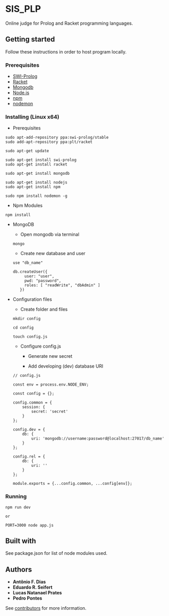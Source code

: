 # SIS_PLP

Online judge for Prolog and Racket programming languages.

## Getting started 

Follow these instructions in order to host program locally.

### Prerequisites

* [SWI-Prolog](http://www.swi-prolog.org)
* [Racket](https://racket-lang.org/)
* [Mongodb](https://www.mongodb.com/)
* [Node.js](https://nodejs.org/en/)
* [npm](https://www.npmjs.com/)
* [nodemon](https://nodemon.io/)

### Installing (Linux x64)

* Prerequisites

```
sudo apt-add-repository ppa:swi-prolog/stable
sudo add-apt-repository ppa:plt/racket

sudo apt-get update

sudo apt-get install swi-prolog
sudo apt-get install racket

sudo apt-get install mongodb

sudo apt-get install nodejs
sudo apt-get install npm

sudo npm install nodemon -g
```

* Npm Modules

```
npm install
```

* MongoDB

  * Open mongodb via terminal

  ```
  mongo
  ```

  * Create new database and user

  ```
  use "db_name"

  db.createUser({
       user: "user",
       pwd: "password",
       roles: [ "readWrite", "dbAdmin" ]
     })
  ```


* Configuration files
  
  * Create folder and files

  ```
  mkdir config

  cd config

  touch config.js
  ```

  * Configure config.js
  
    * Generate new secret

    * Add developing (dev) database URI

  ```
  // config.js

  const env = process.env.NODE_ENV;

  const config = {};

  config.common = {
      session: {
          secret: 'secret'
      }
  };

  config.dev = {
      db: {
          uri: 'mongodb://username:password@localhost:27017/db_name'
      }
  };

  config.rel = {
      db: {
          uri: ''
      }
  };

  module.exports = {...config.common, ...config[env]};
  ```

### Running

```
npm run dev

or

PORT=3000 node app.js
```

## Built with

See package.json for list of node modules used.

## Authors

* **Antônio F. Dias**
* **Eduardo R. Seifert**
* **Lucas Natanael Prates**
* **Pedro Pontes**

See [contributors](https://github.com/antoniofdias/sis_plp/contributors) for more information.